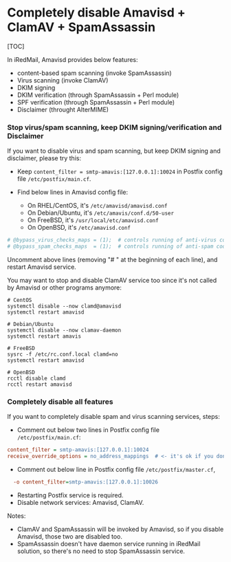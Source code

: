 # Completely disable Amavisd + ClamAV + SpamAssassin

[TOC]

In iRedMail, Amavisd provides below features:

* content-based spam scanning (invoke SpamAssassin)
* Virus scanning (invoke ClamAV)
* DKIM signing
* DKIM verification (through SpamAssassin + Perl module)
* SPF verification (through SpamAssassin + Perl module)
* Disclaimer (throught AlterMIME)

### Stop virus/spam scanning, keep DKIM signing/verification and Disclaimer

If you want to disable virus and spam scanning, but keep DKIM signing and disclaimer, please try this:

* Keep `content_filter = smtp-amavis:[127.0.0.1]:10024` in Postfix config file `/etc/postfix/main.cf`.

* Find below lines in Amavisd config file:
    - On RHEL/CentOS, it's `/etc/amavisd/amavisd.conf`
    - On Debian/Ubuntu, it's `/etc/amavis/conf.d/50-user`
    - On FreeBSD, it's `/usr/local/etc/amavisd.conf`
    - On OpenBSD, it's `/etc/amavisd.conf`

```perl
# @bypass_virus_checks_maps = (1);  # controls running of anti-virus code
# @bypass_spam_checks_maps  = (1);  # controls running of anti-spam code
```

Uncomment above lines (removing "# " at the beginning of each line), and restart Amavisd service.

You may want to stop and disable ClamAV service too since it's not
called by Amavisd or other programs anymore:

```
# CentOS
systemctl disable --now clamd@amavisd
systemctl restart amavisd

# Debian/Ubuntu
systemctl disable --now clamav-daemon
systemctl restart amavis

# FreeBSD
sysrc -f /etc/rc.conf.local clamd=no
systemctl restart amavisd

# OpenBSD
rcctl disable clamd
rcctl restart amavisd
```

### Completely disable all features

If you want to completely disable spam and virus scanning services, steps:

* Comment out below two lines in Postfix config file `/etc/postfix/main.cf`:

```cfg
content_filter = smtp-amavis:[127.0.0.1]:10024
receive_override_options = no_address_mappings  # <- it's ok if you don't have this line
```

* Comment out below line in Postfix config file `/etc/postfix/master.cf`,

```cfg
  -o content_filter=smtp-amavis:[127.0.0.1]:10026
```

* Restarting Postfix service is required.
* Disable network services: Amavisd, ClamAV.

Notes:

* ClamAV and SpamAssassin will be invoked by Amavisd, so if you disable Amavisd, those two are disabled too.
* SpamAssassin doesn't have daemon service running in iRedMail solution, so there's no need to stop SpamAssassin service.
